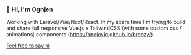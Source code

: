 
<h3 align="left">👋 Hi, I'm Ognjen</h3>

Working with Laravel/Vue/Nuxt/React. In my spare time I'm trying to build and share full responsive Vue.js x TailwindCSS (with some custom css / animations) components (https://opejovic.github.io/breezy/).


<a href="mailto:opejovic@gmail.com" target="_blank">Feel free to say hi</a>

